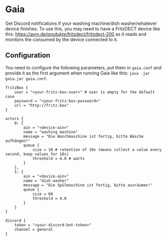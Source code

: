 # Gaia

Get Discord notifications if your washing machine/dish washer/whatever device finishes.
To use this, you may need to have a FritzDECT device like this: https://avm.de/produkte/fritzdect/fritzdect-200 as it
reads and monitors the consumed by the device connected to it.  

## Configuration

You need to configure the following parameters, put them in `gaia.conf` and provide it as the first argument when running Gaia like this: `java -jar gaia.jar gaia.conf`.

```hocon
fritzBox {
    user = "<your-fritz-box-user>" # user is empty for the default case
    password = "<your-fritz-box-password>"
    url = "http://fritz.box"
}

actors {
    0: {
        ain = "<device-ain>"
        name = "washing machine"
        message = "Die Waschmaschine ist fertig, bitte Wäsche aufhängen!"
        queue {
            size = 10 # retention of 10s (means collect a value every second, keep values for 10s)
            threshold = 4.0 # watts
        }
    },
    1: {
        ain = "<device-ain>"
        name = "dish washer"
        message = "Die Spülmaschine ist fertig, bitte ausräumen!"
        queue {
            size = 60
            threshold = 4.0
        }
    }
}

discord {
    token = "<your-discord-bot-token>"
    channel = general
}
```
